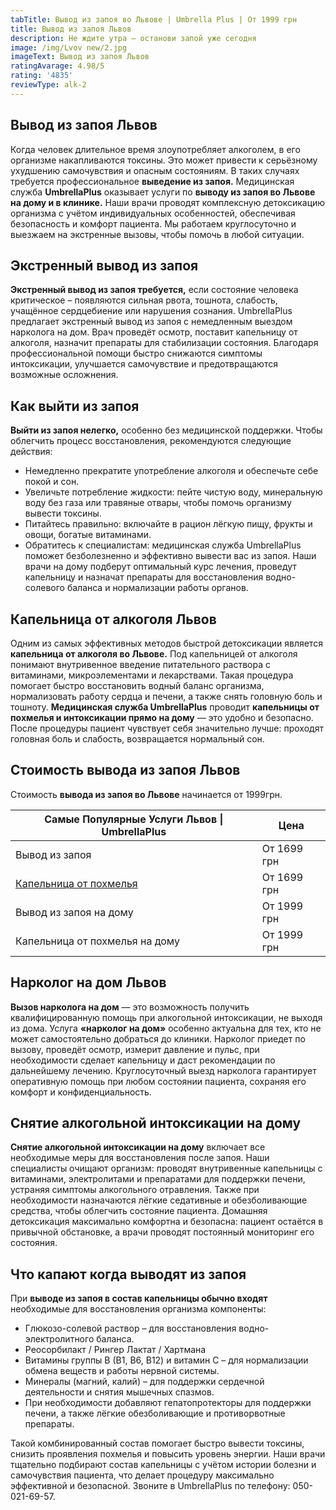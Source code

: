 ```yaml
---
tabTitle: Вывод из запоя во Львове | Umbrella Plus | От 1999 грн
title: Вывод из запоя Львов
description: Не ждите утра — останови запой уже сегодня
image: /img/Lvov new/2.jpg
imageText: Вывод из запоя Львов
ratingAvarage: 4.98/5
rating: '4835'
reviewType: alk-2
---
```


## Вывод из запоя Львов

Когда человек длительное время злоупотребляет алкоголем, в его организме накапливаются токсины. Это может привести к серьёзному ухудшению самочувствия и опасным состояниям. В таких случаях требуется профессиональное **выведение из запоя.** Медицинская служба **UmbrellaPlus** оказывает услуги по **выводу из запоя во Львове на дому и в клинике.** Наши врачи проводят комплексную детоксикацию организма с учётом индивидуальных особенностей, обеспечивая безопасность и комфорт пациента. Мы работаем круглосуточно и выезжаем на экстренные вызовы, чтобы помочь в любой ситуации.

## Экстренный вывод из запоя

**Экстренный вывод из запоя требуется,** если состояние человека критическое – появляются сильная рвота, тошнота, слабость, учащённое сердцебиение или нарушения сознания. UmbrellaPlus предлагает экстренный вывод из запоя с немедленным выездом нарколога на дом. Врач проведёт осмотр, поставит капельницу от алкоголя, назначит препараты для стабилизации состояния. Благодаря профессиональной помощи быстро снижаются симптомы интоксикации, улучшается самочувствие и предотвращаются возможные осложнения.

## Как выйти из запоя

**Выйти из запоя нелегко,** особенно без медицинской поддержки. Чтобы облегчить процесс восстановления, рекомендуются следующие действия:

* Немедленно прекратите употребление алкоголя и обеспечьте себе покой и сон.
* Увеличьте потребление жидкости: пейте чистую воду, минеральную воду без газа или травяные отвары, чтобы помочь организму вывести токсины.
* Питайтесь правильно: включайте в рацион лёгкую пищу, фрукты и овощи, богатые витаминами.
* Обратитесь к специалистам: медицинская служба UmbrellaPlus поможет безболезненно и эффективно вывести вас из запоя.
  Наши врачи на дому подберут оптимальный курс лечения, проведут капельницу и назначат препараты для восстановления водно-солевого баланса и нормализации работы органов.

## Капельница от алкоголя Львов

Одним из самых эффективных методов быстрой детоксикации является **капельница от алкоголя во Львове.** Под капельницей от алкоголя понимают внутривенное введение питательного раствора с витаминами, микроэлементами и лекарствами. Такая процедура помогает быстро восстановить водный баланс организма, нормализовать работу сердца и печени, а также снять головную боль и тошноту. **Медицинская служба UmbrellaPlus** проводит **капельницы от похмелья и интоксикации прямо на дому** — это удобно и безопасно. После процедуры пациент чувствует себя значительно лучше: проходят головная боль и слабость, возвращается нормальный сон.

## Cтоимость вывода из запоя Львов

Стоимость **вывода из запоя во Львове** начинается от 1999грн.

| Самые Популярные Услуги Львов \| UmbrellaPlus                                             | Цена        |
| ----------------------------------------------------------------------------------------- | ----------- |
| Вывод из запоя                                                                            | От 1699 грн |
| [Капельница от похмелья](https://umbrella-plus.com.ua/lviv/kapelnica_ot_alkogola_v-lvov/) | От 1699 грн |
| Вывод из запоя на дому                                                                    | От 1999 грн |
| Капельница от похмелья на дому                                                            | От 1999 грн |

## Нарколог на дом Львов

**Вызов нарколога на дом** — это возможность получить квалифицированную помощь при алкогольной интоксикации, не выходя из дома. Услуга **«нарколог на дом»** особенно актуальна для тех, кто не может самостоятельно добраться до клиники. Нарколог приедет по вызову, проведёт осмотр, измерит давление и пульс, при необходимости сделает капельницу и даст рекомендации по дальнейшему лечению. Круглосуточный выезд нарколога гарантирует оперативную помощь при любом состоянии пациента, сохраняя его комфорт и конфиденциальность.

## Снятие алкогольной интоксикации на дому

**Снятие алкогольной интоксикации на дому** включает все необходимые меры для восстановления после запоя. Наши специалисты очищают организм: проводят внутривенные капельницы с витаминами, электролитами и препаратами для поддержки печени, устраняя симптомы алкогольного отравления. Также при необходимости назначаются лёгкие седативные и обезболивающие средства, чтобы облегчить состояние пациента. Домашняя детоксикация максимально комфортна и безопасна: пациент остаётся в привычной обстановке, а врачи проводят постоянный мониторинг его состояния.

## Что капают когда выводят из запоя

При **выводе из запоя в состав капельницы обычно входят** необходимые для восстановления организма компоненты:

* Глюкозо-солевой раствор – для восстановления водно-электролитного баланса.
* Реосорбилакт / Рингер Лактат / Хартмана
* Витамины группы В (В1, В6, В12) и витамин С – для нормализации обмена веществ и работы нервной системы.
* Минералы (магний, калий) – для поддержки сердечной деятельности и снятия мышечных спазмов.
* При необходимости добавляют гепатопротекторы для поддержки печени, а также лёгкие обезболивающие и противорвотные препараты.

Такой комбинированный состав помогает быстро вывести токсины, снизить проявления похмелья и повысить уровень энергии. Наши врачи тщательно подбирают состав капельницы с учётом истории болезни и самочувствия пациента, что делает процедуру максимально эффективной и безопасной. Звоните в UmbrellaPlus по телефону: 050-021-69-57.
